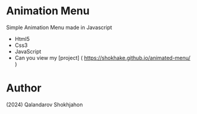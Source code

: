 # Animation Menu
Simple Animation Menu made in Javascript

- Html5
- Css3
- JavaScript
- Can you view my [project] (  https://shokhake.github.io/animated-menu/ )

# Author
(2024) Qalandarov Shokhjahon
